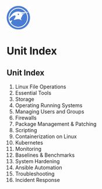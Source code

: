 <div class="flex-container">
        <img src="https://github.com/ProfessionalLinuxUsersGroup/img/blob/main/Assets/Logos/ProLUG_Round_Transparent_LOGO.png?raw=true" width="64" height="64"></img>
    <p>
        <h1>Unit Index</h1>
    </p>
</div>

## Unit Index

1.  Linux File Operations
2.  Essential Tools
3.  Storage
4.  Operating Running Systems
5.  Managing Users and Groups
6.  Firewalls
7.  Package Management & Patching
8.  Scripting
9.  Containerization on Linux
10. Kubernetes
11. Monitoring
12. Baselines & Benchmarks
13. System Hardening
14. Ansible Automation
15. Troubleshooting
16. Incident Response
